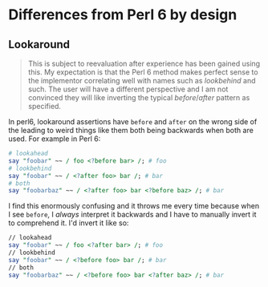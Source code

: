 # Differences from Perl 6 by design

## Lookaround

> This is subject to reevaluation after experience has been gained using this.
My expectation is that the Perl 6 method makes perfect sense to the implementor
correlating well with names such as *lookbehind* and such. The user will have a
different perspective and I am not convinced they will like inverting the
typical *before*/*after* pattern as specified.

In perl6, lookaround assertions have `before` and `after` on the
wrong side of the leading to weird things like them both being
backwards when both are used. For example in Perl 6:

```perl
# lookahead
say "foobar" ~~ / foo <?before bar> /; # foo
# lookbehind
say "foobar" ~~ / <?after foo> bar /; # bar
# both
say "foobarbaz" ~~ / <?after foo> bar <?before baz> /; # bar
```

I find this enormously confusing and it throws me every time because
when I see `before`, I *always* interpret it backwards and I have to
manually invert it to comprehend it. I'd invert it like so:

```perl
// lookahead
say "foobar" ~~ / foo <?after bar> /; # foo
// lookbehind
say "foobar" ~~ / <?before foo> bar /; # bar
// both
say "foobarbaz" ~~ / <?before foo> bar <?after baz> /; # bar
```
